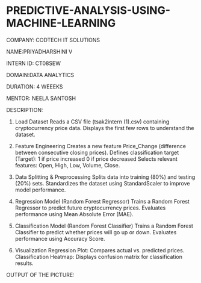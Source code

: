 # PREDICTIVE-ANALYSIS-USING-MACHINE-LEARNING
COMPANY: CODTECH IT SOLUTIONS

NAME:PRIYADHARSHINI V

INTERN ID: CT08SEW

DOMAIN:DATA ANALYTICS

DURATION: 4 WEEEKS

MENTOR: NEELA SANTOSH

DESCRIPTION:
1. Load Dataset
Reads a CSV file (tsak2intern (1).csv) containing cryptocurrency price data.
Displays the first few rows to understand the dataset.

2. Feature Engineering
Creates a new feature Price_Change (difference between consecutive closing prices).
Defines classification target (Target):
1 if price increased
0 if price decreased
Selects relevant features: Open, High, Low, Volume, Close.

3. Data Splitting & Preprocessing
Splits data into training (80%) and testing (20%) sets.
Standardizes the dataset using StandardScaler to improve model performance.

4. Regression Model (Random Forest Regressor)
Trains a Random Forest Regressor to predict future cryptocurrency prices.
Evaluates performance using Mean Absolute Error (MAE).

5. Classification Model (Random Forest Classifier)
Trains a Random Forest Classifier to predict whether prices will go up or down.
Evaluates performance using Accuracy Score.

6. Visualization
Regression Plot: Compares actual vs. predicted prices.
Classification Heatmap: Displays confusion matrix for classification results.

OUTPUT OF THE PICTURE:
